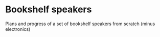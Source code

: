 # Bookshelf speakers
Plans and progress of a set of bookshelf speakers from scratch (minus electronics)
